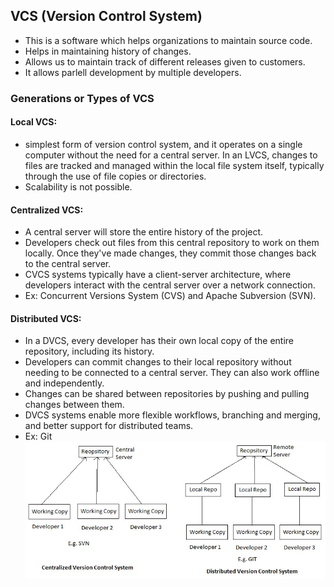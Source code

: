 VCS (Version Control System)
----------------------------
* This is a software which helps organizations to maintain source code.
* Helps in maintaining history of changes.
* Allows us to maintain track of different releases given to customers.
* It allows parlell development by multiple developers.

### Generations or Types of VCS
#### Local VCS: 
   * simplest form of version control system, and it operates on a single computer without the need for a central server. In an LVCS, changes to files are tracked and managed within the local file system itself, typically through the use of file copies or directories.
   * Scalability is not possible.
#### Centralized VCS:
   * A central server will store the entire history of the project.
   * Developers check out files from this central repository to work on them locally. Once they've made changes, they commit those changes back to the central server.
   * CVCS systems typically have a client-server architecture, where developers interact with the central server over a network connection.
   * Ex: Concurrent Versions System (CVS) and Apache Subversion (SVN).
#### Distributed VCS:
   * In a DVCS, every developer has their own local copy of the entire repository, including its history.
   * Developers can commit changes to their local repository without needing to be connected to a central server. They can also work offline and independently.
   * Changes can be shared between repositories by pushing and pulling changes between them.
   * DVCS systems enable more flexible workflows, branching and merging, and better support for distributed teams.
   * Ex: Git
![CVCS and DVCS](GITPractice01.jpg)
